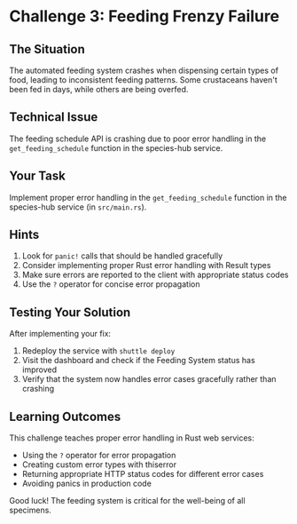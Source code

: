 # Challenge 3: Feeding Frenzy Failure

## The Situation
The automated feeding system crashes when dispensing certain types of food, leading to inconsistent feeding patterns. Some crustaceans haven't been fed in days, while others are being overfed.

## Technical Issue
The feeding schedule API is crashing due to poor error handling in the `get_feeding_schedule` function in the species-hub service.

## Your Task
Implement proper error handling in the `get_feeding_schedule` function in the species-hub service (in `src/main.rs`).

## Hints
1. Look for `panic!` calls that should be handled gracefully
2. Consider implementing proper Rust error handling with Result types
3. Make sure errors are reported to the client with appropriate status codes
4. Use the `?` operator for concise error propagation

## Testing Your Solution
After implementing your fix:
1. Redeploy the service with `shuttle deploy`
2. Visit the dashboard and check if the Feeding System status has improved
3. Verify that the system now handles error cases gracefully rather than crashing

## Learning Outcomes
This challenge teaches proper error handling in Rust web services:
- Using the `?` operator for error propagation
- Creating custom error types with thiserror
- Returning appropriate HTTP status codes for different error cases
- Avoiding panics in production code

Good luck! The feeding system is critical for the well-being of all specimens.
